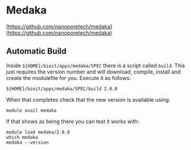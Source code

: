 # Medaka

[https://github.com/nanoporetech/medaka](https://github.com/nanoporetech/medaka)

## Automatic Build

Inside `${HOME}/bioit/apps/medaka/SPEC` there is a script called `build`. This just requires the version number and will download, compile, install and create the modulefile for you. Execute it as follows:

    ${HOME}/bioit/apps/medaka/SPEC/build 2.0.0

When that completes check that the new version is available using:

    module avail medaka

If that shows as being there you can test it works with:

    module load medaka/2.0.0
    which medaka
    medaka --version
